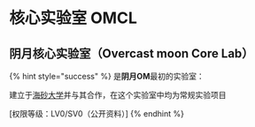 # 核心实验室 OMCL

## **阴月核心实验室（Overcast moon Core Lab）**

{% hint style="success" %}
是**阴月OM**最初的实验室：

建立于[海砂大学](../1/di-ming.md#hai-sha-da-xue)并与其合作，在这个实验室中均为常规实验项目

\[权限等级：LV0/SV0（公开资料）\]
{% endhint %}

